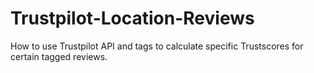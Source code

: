 # Trustpilot-Location-Reviews
How to use Trustpilot API and tags to calculate specific Trustscores for certain tagged reviews. 
